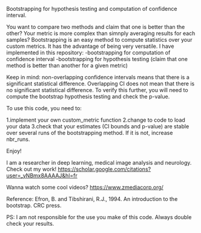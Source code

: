 Bootstrapping for hypothesis testing and computation of confidence interval.

You want to compare two methods and claim that one is better than the other?
Your metric is more complex than simnply averaging results for each samples?
Bootstrapping is an easy method to compute statistics over your custom metrics. It has the advantage of being very versatile. 
I have implemented in this repository:
-bootstrapping for computation of confidence interval
-bootstrapping for hypothesis testing (claim that one method is better than another for a given metric)

Keep in mind: non-overlapping confidence intervals means that there is a significant statistical difference. Overlapping CI does not mean that there is no significant statistical difference. To verify this further, you will need to compute the bootstrap hypothesis testing and check the p-value.

To use this code, you need to:

1.implement your own custom_metric function
2.change to code to load your data
3.check that your estimates (CI bounds and p-value) are stable over several runs of the bootstrapping method. If it is not, increase nbr_runs. 

Enjoy!

I am a researcher in deep learning, medical image analysis and neurology. Check out my work!
https://scholar.google.com/citations?user=_yNBmx8AAAAJ&hl=fr

Wanna watch some cool videos?
https://www.zmediacorp.org/

Reference:
Efron, B. and Tibshirani, R.J., 1994. An introduction to the bootstrap. CRC press.

PS: I am not responsible for the use you make of this code. Always double check your results.
